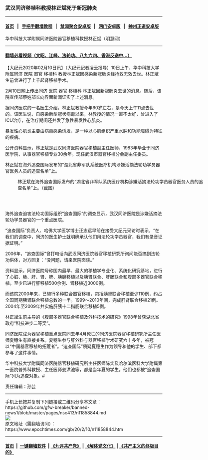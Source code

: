 ### 武汉同济移植科教授林正斌死于新冠肺炎
------------------------

#### [首页](https://github.com/gfw-breaker/banned-news1/blob/master/README.md) &nbsp;&nbsp;|&nbsp;&nbsp; [手把手翻墙教程](https://github.com/gfw-breaker/guides/wiki) &nbsp;&nbsp;|&nbsp;&nbsp; [禁闻聚合安卓版](https://github.com/gfw-breaker/bn-android) &nbsp;&nbsp;|&nbsp;&nbsp; [网门安卓版](https://github.com/oGate2/oGate) &nbsp;&nbsp;|&nbsp;&nbsp; [神州正道安卓版](https://github.com/SzzdOgate/update) 



<div><img alt="" class="aligncenter wp-post-image" src="https://i.epochtimes.com/assets/uploads/2020/02/2007-11-21-wuhantj-03.jpg"/>
<div class="red16 caption">
 华中科技大学附属同济医院器官移植科教授林正斌（明慧网）
</div>
</div><hr/>

#### [翻墙必看视频（文昭、江峰、法轮功、八九六四、香港反送中...）](https://github.com/gfw-breaker/banned-news1/blob/master/pages/link3.md)

<div><p>
 【大纪元2020年02月10日讯】（大纪元记者凌云报导）10日上午，华中科技大学附属同济
 <ok href="https://www.epochtimes.com/gb/tag/%E5%8C%BB%E9%99%A2.html">
  医院
 </ok>
 器官
 <ok href="https://www.epochtimes.com/gb/tag/%E7%A7%BB%E6%A4%8D%E7%A7%91.html">
  移植科
 </ok>
 教授林正斌因感染新冠肺炎经抢救无效去世。林正斌生前曾进行了上千起肾移植手术。
</p>
<p>
 2月10日网上传出同济
 <ok href="https://www.epochtimes.com/gb/tag/%E5%8C%BB%E9%99%A2.html">
  医院
 </ok>
 器官
 <ok href="https://www.epochtimes.com/gb/tag/%E7%A7%BB%E6%A4%8D%E7%A7%91.html">
  移植科
 </ok>
 林正斌因新冠肺炎去世的消息。随后，该院宣传部蔡姓部长向界面新闻证实了上述消息。
</p>
<p>
 据同济医院的一名医生介绍，林正斌教授今年60岁左右，是今天上午11点去世的。该医生说，自感染新型冠状病毒以来，林教授的情况一直不太好，曾进入了ICU治疗，在治疗期间还并发了急性暴发性心肌炎。
</p>
<p>
 暴发性心肌炎主要由病毒感染诱发，是一种以心肌组织严重水肿和功能障碍为特征的疾病。
</p>
<p>
 公开资料显示，林正斌是武汉同济医院器官移植副主任医师，1983年毕业于同济医学院，从事器官移植专业30余年。现任武汉市器官移植分会副主任委员。
</p>
<p>
 林正斌在海外追查国际发布的“湖北省非军队系统医疗机构涉嫌活摘法轮功学员器官医务人员的追查名单”上。
</p>
<figure class="wp-caption aligncenter" id="attachment_11858867" style="width: 600px">
 <ok href="http://i.epochtimes.com/assets/uploads/2020/02/Untitled-3.jpg">
  <img alt="" class="wp-image-11858867 size-large" src="http://i.epochtimes.com/assets/uploads/2020/02/Untitled-3-600x144.jpg"/>
 </ok>
 <br/><figcaption class="wp-caption-text">
  林正斌在海外追查国际发布的“湖北省非军队系统医疗机构涉嫌活摘法轮功学员器官医务人员的追查名单”上。（截图）
 </figcaption><br/>
</figure><br/>
<p>
 海外追查迫害法轮功国际组织“追查国际”的调查显示，武汉同济医院是涉嫌活摘法轮功学员器官的一个重点医院。
</p>
<p>
 “追查国际”负责人、哈佛大学医学博士汪志远早前在接受大纪元采访时表示，“在我们的调查中，同济的医生护士就明确承认他们用法轮功学员器官，我们有录音证据证明。”
</p>
<p>
 2006年，“追查国际”曾打电话向武汉同济医院器官移植研究所询问能否搞到法轮功供体，对方回复：“没问题，请来医院面谈。”
</p>
<p>
 资料显示，同济医院号称国内最早、最大的移植学专业化、系统化研究基地，进行了心脏、肺、肝、肾、脾、胰腺移植以及胰肾联合、肝肠联合和腹部多器官联合移植。至少已进行肝移植500余例、肾移植近3000例。
</p>
<p>
 而该院2000年来，已施行多种联合器官移植，包括胰肾联合移植至少110例，约占全国同期胰肾联合移植总数的一半。1999～2010年间，完成肝肾联合移植21例。2004年至2009年共实施肝胰十二指肠联合移植5例。
</p>
<p>
 林正斌生前主导的《腹部多器官联合移植及外科技术的研究》1998年曾获湖北省政府“科技进步二等奖”。
</p>
<p>
 同济医院成为器官移植重点医院同去年4月死亡的同济医院器官移植研究所主任医师夏穗生有直接关系。夏穗生参与肝外科与器官移植学术研究六十多年，被冠以“中国器官移植的拓荒者”。“追查国际”质疑夏穗生作为领导和他的学生、部下都参与了这件事情。
</p>
<div class="" data-block="true" data-editor="31tj6" data-offset-key="2g17b-0-0">
 <div class="public-DraftStyleDefault-block public-DraftStyleDefault-ltr" data-offset-key="2g17b-0-0">
  <span data-offset-key="2g17b-0-0">
   华中科技大学附属同济医院器官移植研究所主任医师陈实及哈尔滨医科大学附属第一医院普外科教授、主任医师姜洪池等，都是当年夏的学生。他们也都被“追查国际”列为追查对象。#
  </span>
 </div>
</div>
<p>
 责任编辑：孙芸
</p>
</div>
<hr/>
手机上长按并复制下列链接或二维码分享本文章：<br/>
https://github.com/gfw-breaker/banned-news1/blob/master/pages/nsc413/n11858844.md <br/>
<a href='https://github.com/gfw-breaker/banned-news1/blob/master/pages/nsc413/n11858844.md'><img src='https://github.com/gfw-breaker/banned-news1/blob/master/pages/nsc413/n11858844.md.png'/></a> <br/>
原文地址（需翻墙访问）：https://www.epochtimes.com/gb/20/2/10/n11858844.htm


------------------------
#### [首页](https://github.com/gfw-breaker/banned-news1/blob/master/README.md) &nbsp;|&nbsp; [一键翻墙软件](https://github.com/gfw-breaker/nogfw/blob/master/README.md) &nbsp;| [《九评共产党》](https://github.com/gfw-breaker/9ping.md/blob/master/README.md#九评之一评共产党是什么) | [《解体党文化》](https://github.com/gfw-breaker/jtdwh.md/blob/master/README.md) | [《共产主义的终极目的》](https://github.com/gfw-breaker/gczydzjmd.md/blob/master/README.md)


<img src='http://gfw-breaker.win/banned-news/pages/nsc413/n11858844.md' width='0px' height='0px'/>